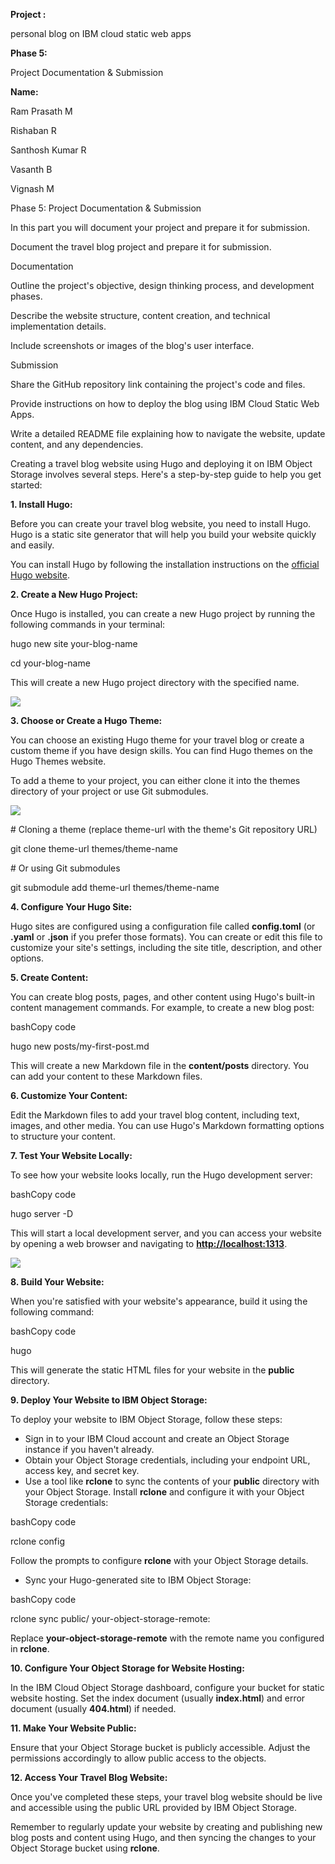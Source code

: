 ﻿**Project :**

personal blog on IBM cloud static web apps

**Phase 5:**

Project Documentation & Submission

**Name:**

Ram Prasath M

Rishaban R

Santhosh Kumar R

Vasanth B

Vignash M



Phase 5: Project Documentation & Submission  

In this part you will document your project and prepare it for submission.



Document the travel blog project and prepare it for submission.

Documentation

Outline the project's objective, design thinking process, and development phases.

Describe the website structure, content creation, and technical implementation details.

Include screenshots or images of the blog's user interface.

Submission

Share the GitHub repository link containing the project's code and files.

Provide instructions on how to deploy the blog using IBM Cloud Static Web Apps.

Write a detailed README file explaining how to navigate the website, update content, and any dependencies.

Creating a travel blog website using Hugo and deploying it on IBM Object Storage involves several steps. Here's a step-by-step guide to help you get started:

**1. Install Hugo:**

Before you can create your travel blog website, you need to install Hugo. Hugo is a static site generator that will help you build your website quickly and easily.

You can install Hugo by following the installation instructions on the [official Hugo website](https://gohugo.io/getting-started/installing/).

**2. Create a New Hugo Project:**

Once Hugo is installed, you can create a new Hugo project by running the following commands in your terminal:

hugo new site your-blog-name

cd your-blog-name

This will create a new Hugo project directory with the specified name.

![](Aspose.Words.b0c61065-61ef-4c7b-bedd-84ef28f3ad2c.001.png)

**3. Choose or Create a Hugo Theme:**

You can choose an existing Hugo theme for your travel blog or create a custom theme if you have design skills. You can find Hugo themes on the Hugo Themes website.

To add a theme to your project, you can either clone it into the themes directory of your project or use Git submodules.

![](Aspose.Words.b0c61065-61ef-4c7b-bedd-84ef28f3ad2c.002.png)

\# Cloning a theme (replace theme-url with the theme's Git repository URL)

git clone theme-url themes/theme-name

\# Or using Git submodules

git submodule add theme-url themes/theme-name

**4. Configure Your Hugo Site:**

Hugo sites are configured using a configuration file called **config.toml** (or **.yaml** or **.json** if you prefer those formats). You can create or edit this file to customize your site's settings, including the site title, description, and other options.

**5. Create Content:**

You can create blog posts, pages, and other content using Hugo's built-in content management commands. For example, to create a new blog post:

bashCopy code

hugo new posts/my-first-post.md 

This will create a new Markdown file in the **content/posts** directory. You can add your content to these Markdown files.

**6. Customize Your Content:**

Edit the Markdown files to add your travel blog content, including text, images, and other media. You can use Hugo's Markdown formatting options to structure your content.

**7. Test Your Website Locally:**

To see how your website looks locally, run the Hugo development server:

bashCopy code

hugo server -D 

This will start a local development server, and you can access your website by opening a web browser and navigating to [**http://localhost:1313**](http://localhost:1313).

![](Aspose.Words.b0c61065-61ef-4c7b-bedd-84ef28f3ad2c.003.png)

**8. Build Your Website:**

When you're satisfied with your website's appearance, build it using the following command:

bashCopy code

hugo 

This will generate the static HTML files for your website in the **public** directory.

**9. Deploy Your Website to IBM Object Storage:**

To deploy your website to IBM Object Storage, follow these steps:

- Sign in to your IBM Cloud account and create an Object Storage instance if you haven't already.
- Obtain your Object Storage credentials, including your endpoint URL, access key, and secret key.
- Use a tool like **rclone** to sync the contents of your **public** directory with your Object Storage. Install **rclone** and configure it with your Object Storage credentials:

bashCopy code

rclone config 

Follow the prompts to configure **rclone** with your Object Storage details.

- Sync your Hugo-generated site to IBM Object Storage:

bashCopy code

rclone sync public/ your-object-storage-remote: 

Replace **your-object-storage-remote** with the remote name you configured in **rclone**.

**10. Configure Your Object Storage for Website Hosting:**

In the IBM Cloud Object Storage dashboard, configure your bucket for static website hosting. Set the index document (usually **index.html**) and error document (usually **404.html**) if needed.

**11. Make Your Website Public:**

Ensure that your Object Storage bucket is publicly accessible. Adjust the permissions accordingly to allow public access to the objects.

**12. Access Your Travel Blog Website:**

Once you've completed these steps, your travel blog website should be live and accessible using the public URL provided by IBM Object Storage.

Remember to regularly update your website by creating and publishing new blog posts and content using Hugo, and then syncing the changes to your Object Storage bucket using **rclone**.






